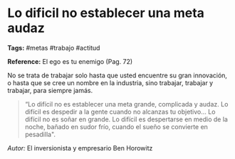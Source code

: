 # Lo dificil no establecer una meta audaz

**Tags:** #metas #trabajo #actitud

**Reference:** El ego es tu enemigo (Pag. 72)

No se trata de trabajar solo hasta que usted encuentre su gran innovación, o hasta que se cree un nombre en la industria, sino trabajar, trabajar y trabajar, para siempre jamás.

> “Lo difícil no es establecer una meta grande, complicada y audaz. Lo difícil es despedir a la gente cuando no alcanzas tu objetivo... Lo difícil no es soñar en grande. Lo difícil es despertarse en medio de la noche, bañado en sudor frío, cuando el sueño se convierte en pesadilla".

*Autor:* El inversionista y empresario Ben Horowitz